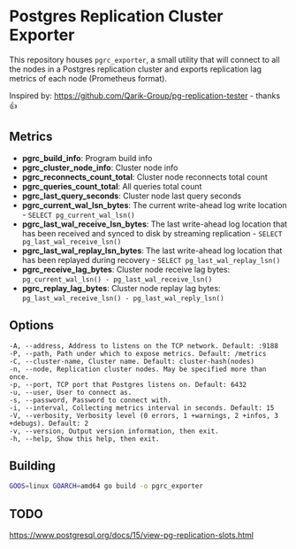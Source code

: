 # Postgres Replication Cluster Exporter

This repository houses `pgrc_exporter`, a small utility that will connect to all the nodes in a Postgres replication cluster and exports replication lag metrics of each node (Prometheus format).

Inspired by: https://github.com/Qarik-Group/pg-replication-tester - thanks :+1:

## Metrics

- **pgrc_build_info**: Program build info
- **pgrc_cluster_node_info**: Cluster node info
- **pgrc_reconnects_count_total**: Cluster node reconnects total count
- **pgrc_queries_count_total**: All queries total count
- **pgrc_last_query_seconds**: Cluster node last query seconds
- **pgrc_current_wal_lsn_bytes**: The current write-ahead log write location - `SELECT pg_current_wal_lsn()`
- **pgrc_last_wal_receive_lsn_bytes**: The last write-ahead log location that has been received and synced to disk by streaming replication - `SELECT pg_last_wal_receive_lsn()`
- **pgrc_last_wal_replay_lsn_bytes**: The last write-ahead log location that has been replayed during recovery - `SELECT pg_last_wal_replay_lsn()`
- **pgrc_receive_lag_bytes**: Cluster node receive lag bytes: `pg_current_wal_lsn() - pg_last_wal_receive_lsn()`
- **pgrc_replay_lag_bytes**: Cluster node replay lag bytes: `pg_last_wal_receive_lsn() - pg_last_wal_reply_lsn()`

## Options

```
-A, --address, Address to listens on the TCP network. Default: :9188
-P, --path, Path under which to expose metrics. Default: /metrics
-C, --cluster-name, Cluster name. Default: cluster-hash(nodes)
-n, --node, Replication cluster nodes. May be specified more than once.
-p, --port, TCP port that Postgres listens on. Default: 6432 
-u, --user, User to connect as.
-s, --password, Password to connect with.
-i, --interval, Collecting metrics interval in seconds. Default: 15 
-V, --verbosity, Verbosity level (0 errors, 1 +warnings, 2 +infos, 3 +debugs). Default: 2 
-v, --version, Output version information, then exit.
-h, --help, Show this help, then exit.
```

## Building

```bash
GOOS=linux GOARCH=amd64 go build -o pgrc_exporter
```

## TODO

https://www.postgresql.org/docs/15/view-pg-replication-slots.html
